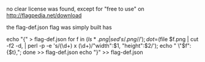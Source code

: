 no clear license was found, except for "free to use" on http://flagpedia.net/download


the flag-def.json flag was simply built has

echo "{" > flag-def.json
for f in $(ls *.png | sed 's/.png//') ; do t=$(file $f.png | cut -f2 -d, | perl -p -e 's/(\d+) x (\d+)/"width":$1, "height":$2/'); echo "  \"$f\": {$t},"; done >> flag-def.json
echo "}" >> flag-def.json